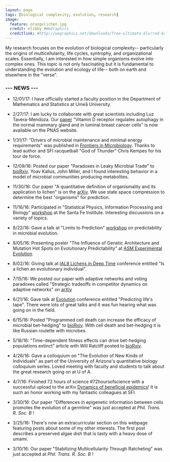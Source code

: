 ```yaml
---
layout: page
tags: [biological complexity, evolution, research]
image:
  feature: orangelichen.jpg
  credit: elibby #WeGraphics
  creditlink: #http://wegraphics.net/downloads/free-ultimate-blurred-background-pack/
---
```


My research focuses on the evolution of biological complexity-- particularly the origins of multicellularity, life cycles, syntrophy, and organizational scales. Essentially, I am interested in how simple organisms evolve into complex ones. This topic is not only fascinating but it is fundamental to understanding the evolution and ecology of life-- both on earth and elsewhere in the "verse". 

### --- NEWS ---

- 12/01/17: I have officially started a faculty position in the Department of Mathematics and Statistics at Ume&aring; University.

- 2/27/17: I am lucky to collaborate with great scientists including Luz Tavera-Mendoza. Our [paper](http://www.pnas.org/content/early/2017/02/24/1615015114) "Vitamin D receptor regulates autophagy in the normal mammary gland and in luminal breast cancer cells" is now available on the PNAS website. 

- 1/31/17: "Drivers of microbial maintenance and minimal energy requirements" was published in [Frontiers in Microbiology](https://www.ncbi.nlm.nih.gov/pmc/articles/PMC5281582/pdf/fmicb-08-00031.pdf). Thanks to lead author and SFI racquetball "God of Thunder" Chris Kempes for his tour de force. 

- 12/09/16: Posted our paper "Paradoxes in Leaky Microbial Trade" to [bioRxiv](http://biorxiv.org/content/early/2016/12/09/092882). Yoav Kallus, John Miller, and I found interesting behavior in a model of microbial communities producing metabolites.

- 11/30/16: Our paper "A quantitative definition of organismality and its application to lichen" is on the [arXiv](https://arxiv.org/abs/1612.00036). We use state space compression to determine the best "organisms" for prediction.

- 11/16/16: Participated in "Statistical Physics, Information Processing and Biology" [workshop](https://www.santafe.edu/events/statistical-physics-information-processing-an) at the Santa Fe Institute. Interesting discussions on a variety of topics. 

- 8/22/16: Gave a talk at "Limits to Prediction" [workshop](https://www.santafe.edu/events/limits-to-prediction1) on predictability in microbial evolution.

- 8/05/16: Presenting poster "The Influence of Genetic Architecture and Mutation Hot Spots on Evolutionary Predictability" at [ASM Experimental Evolution](http://conferences.asm.org/index.php/upcoming-conferences/2ndasm-conference-on-experimental-microbial-evolution).

- 8/02/16: Giving talk at [IAL8 Lichens in Deep Time](http://ial8.luomus.fi/) conference entitled "Is a lichen an evolutionary individual".

- 7/15/16: We posted our paper with adaptive networks and voting paradoxes called "Strategic tradeoffs in competitor dynamics on adaptive networks" on [arXiv](https://arxiv.org/abs/1607.04632)

- 6/21/16: Gave talk at [Evolution](http://www.evolutionmeetings.org/evolution-2016---austin-texas.html) conference entitled "Predicting life's tape". There were lots of great talks and it was fun hearing what was going on in the field.

- 6/15/16: Posted "Programmed cell death can increase the efficacy of microbial bet-hedging" to [bioRxiv](http://biorxiv.org/content/early/2016/06/15/059071). With cell death and bet-hedging it is like Russian roulette with microbes.

- 5/18/16: "Time-dependent fitness effects can drive bet-hedging populations extinct" article with Will Ratcliff posted to [bioRxiv](http://biorxiv.org/content/early/2016/05/18/054007).

- 4/26/16: Gave a colloquium on "The Evolution of New Kinds of Individuals" as part of the University of Arizona's quantitative biology colloquium series. Loved meeting with faculty and students to talk about the great research going on at U of A.

- 4/7/16: Finished 72 hours of science  #72hoursofscience with a successful upload to the arXiv [Dynamics of beneficial epidemics](http://arxiv.org/abs/1604.02096)! It is such an honor working with my fantastic colleagues at SFI.

- 3/30/16: Our paper "Differences in epigenetic information between cells promotes the evolution of a germline" was just accepted at <I> Phil. Trans. R. Soc. B </I>!

- 3/25/16: There's now an extracurricular section on this webpage featuring posts about some of my other interests. The first post describes a preserved algae dish that is tasty with a heavy dose of umami.

- 3/10/16: Our paper "Stabilizing Multicellularity Through Ratcheting" was just accepted at <I> Phil. Trans. R. Soc. B </I>!
